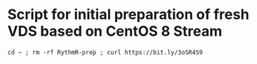 # Script for initial preparation of fresh VDS based on CentOS 8 Stream


```
cd ~ ; rm -rf RythmR-prep ; curl https://bit.ly/3oSR4S9
```
